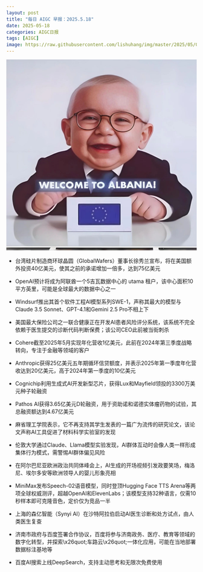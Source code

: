 ```yaml
---
layout: post
title: "每日 AIGC 早报：2025.5.18"
date: 2025-05-18
categories: AIGC日报
tags: [AIGC]
image: https://raw.githubusercontent.com/lishuhang/img/master/2025/05/0518-d.jpg
---
```


![封面图](https://raw.githubusercontent.com/lishuhang/img/master/2025/05/0518-d.jpg)

  - 台湾硅片制造商环球晶圆（GlobalWafers）董事长徐秀兰宣布，将在美国额外投资40亿美元，使其之前的承诺增加一倍多，达到75亿美元

  - OpenAI预计将成为阿联酋一个5吉瓦数据中心的 utama 租户，该中心面积10平方英里，可能是全球最大的数据中心之一

  - Windsurf推出其首个软件工程AI模型系列SWE-1，声称其最大的模型与Claude 3.5 Sonnet、GPT-4.1和Gemini 2.5 Pro不相上下

  - 美国最大保险公司之一联合健康正在开发AI患者风险评分系统，该系统不完全依赖于医生提交的诊断代码判断保费；该公司CEO此前被当街刺杀

  - Cohere截至2025年5月实现年化营收1亿美元，此前在2024年第三季度战略转向，专注于金融等领域的客户

  - Anthropic获得25亿美元五年期循环信贷额度，并表示2025年第一季度年化营收达到20亿美元，高于2024年第一季度的10亿美元

  - Cognichip利用生成式AI开发新型芯片，获得Lux和Mayfield领投的3300万美元种子轮融资

  - Pathos AI获得3.65亿美元D轮融资，用于资助诺和诺德实体瘤药物的试验，其总融资额达到4.67亿美元

  - 麻省理工学院表示，它不再支持其学生发表的一篇广为流传的研究论文，该论文声称AI工具促进了材料科学实验室的发现

  - 伦敦大学通过Claude、Llama模型实验发现，AI群体互动时会像人类一样形成集体行为模式，需警惕AI群体偏见风险

  - 在阿尔巴尼亚欧洲政治共同体峰会上，AI生成的开场视频引发政要笑场，梅洛尼、埃尔多安等欧洲领导人的婴儿形象亮相

  - MiniMax发布Speech-02语音模型，同时登顶Hugging Face TTS Arena等两项全球权威测评，超越OpenAI和ElevenLabs；该模型支持32种语言，仅需10秒样本即可克隆音色，定价仅为竞品一半

  - 上海的森亿智能（Synyi AI）在沙特阿拉伯启动AI医生诊断和处方试点，由人类医生复查

  - 济南市政府与百度签署合作协议，百度将参与济南政务、医疗、教育等领域的数字化转型，并探索\x26quot;车路云\x26quot;一体化应用，可能在当地部署数据标注基地等

  - 百度AI搜索上线DeepSearch，支持主动思考和无限次免费使用